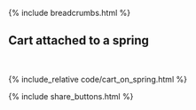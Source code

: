 {% include breadcrumbs.html %}

## Cart attached to a spring
<div class="header_line"><br/></div>

{% include_relative code/cart_on_spring.html %}

<p style="clear: both;"></p>

{% include share_buttons.html %}